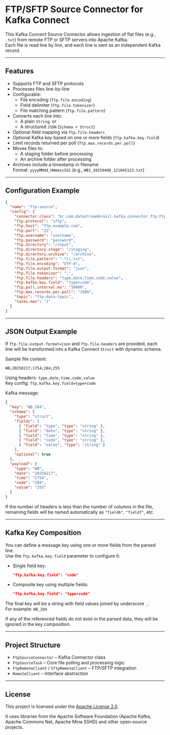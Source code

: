 # FTP/SFTP Source Connector for Kafka Connect

This Kafka Connect Source Connector allows ingestion of flat files (e.g., `.txt`) from remote FTP or SFTP servers into Apache Kafka.  
Each file is read line by line, and each line is sent as an independent Kafka record.

---

## Features

- Supports FTP and SFTP protocols  
- Processes files line-by-line
- Configurable:
  - File encoding (`ftp.file.encoding`)
  - Field delimiter (`ftp.file.tokenizer`)
  - File matching pattern (`ftp.file.pattern`)
- Converts each line into:
  - A plain `String`, or
  - A structured `JSON` (`Schema + Struct`)
- Optional field mapping via `ftp.file.headers`
- Optional Kafka key based on one or more fields (`ftp.kafka.key.field`)
- Limit records returned per poll (`ftp.max.records.per.poll`)
- Moves files to:
  - A staging folder before processing
  - An archive folder after processing
- Archives include a timestamp in filename  
  Format: `yyyyMMdd_HHmmssSSS` (e.g., `WB1_20250408_121045123.txt`)

---

## Configuration Example

```json
{
  "name": "ftp-source",
  "config": {
    "connector.class": "br.com.datastreambrasil.kafka.connector.ftp.FtpSourceConnector",
    "ftp.protocol": "sftp",
    "ftp.host": "ftp.example.com",
    "ftp.port": "22",
    "ftp.username": "username",
    "ftp.password": "password",
    "ftp.directory": "/input",
    "ftp.directory.stage": "/staging",
    "ftp.directory.archive": "/archive",
    "ftp.file.pattern": ".*\\.txt",
    "ftp.file.encoding": "UTF-8",
    "ftp.file.output.format": "json",
    "ftp.file.tokenizer": ";",
    "ftp.file.headers": "type,date,time,code,value",
    "ftp.kafka.key.field": "type+code",
    "ftp.poll.interval.ms": "10000",
    "ftp.max.records.per.poll": "1000",
    "topic": "ftp-data-topic",
    "tasks.max": "1"
  }
}
```

---

## JSON Output Example

If `ftp.file.output.format=json` and `ftp.file.headers` are provided, each line will be transformed into a Kafka Connect `Struct` with dynamic schema.

Sample file content:
```
WB;20250217;1754;284;255
```

Using headers: `type,date,time,code,value`  
Key config: `ftp.kafka.key.field=type+code`

Kafka message:
```json
{
  "key": "WB_284",
  "schema": {
    "type": "struct",
    "fields": [
      { "field": "type", "type": "string" },
      { "field": "date", "type": "string" },
      { "field": "time", "type": "string" },
      { "field": "code", "type": "string" },
      { "field": "value", "type": "string" }
    ],
    "optional": true
  },
  "payload": {
    "type": "WB",
    "date": "20250217",
    "time": "1754",
    "code": "284",
    "value": "255"
  }
}
```

If the number of headers is less than the number of columns in the file, remaining fields will be named automatically as `"field6"`, `"field7"`, etc.

---

## Kafka Key Composition

You can define a message key using one or more fields from the parsed line.  
Use the `ftp.kafka.key.field` parameter to configure it:

- Single field key:
  ```json
  "ftp.kafka.key.field": "code"
  ```

- Composite key using multiple fields:
  ```json
  "ftp.kafka.key.field": "type+code"
  ```

The final key will be a string with field values joined by underscore `_`.  
For example: `WB_284`

If any of the referenced fields do not exist in the parsed data, they will be ignored in the key composition.

---

## Project Structure

- `FtpSourceConnector` – Kafka Connector class
- `FtpSourceTask` – Core file polling and processing logic
- `FtpRemoteClient` / `SftpRemoteClient` – FTP/SFTP integration
- `RemoteClient` – Interface abstraction

---

## License

This project is licensed under the [Apache License 2.0](https://www.apache.org/licenses/LICENSE-2.0).

It uses libraries from the Apache Software Foundation (Apache Kafka, Apache Commons Net, Apache Mina SSHD) and other open-source projects.
